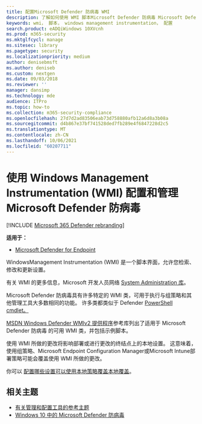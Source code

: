 ```yaml
---
title: 配置Microsoft Defender 防病毒 WMI
description: 了解如何使用 WMI 脚本Microsoft Defender 防病毒 Microsoft Defender for Endpoint 中的检索、修改和更新设置来配置和管理自定义设置。
keywords: wmi， 脚本， windows management instrumentation， 配置
search.product: eADQiWindows 10XVcnh
ms.prod: m365-security
ms.mktglfcycl: manage
ms.sitesec: library
ms.pagetype: security
ms.localizationpriority: medium
author: denisebmsft
ms.author: deniseb
ms.custom: nextgen
ms.date: 09/03/2018
ms.reviewer: ''
manager: dansimp
ms.technology: mde
audience: ITPro
ms.topic: how-to
ms.collection: m365-security-compliance
ms.openlocfilehash: 27d7d2ad83506eab73d758880afb12a6d8a3b08a
ms.sourcegitcommit: d4b867e37bf741528ded7fb289e4f6847228d2c5
ms.translationtype: MT
ms.contentlocale: zh-CN
ms.lasthandoff: 10/06/2021
ms.locfileid: "60207711"
---
```

# <a name="use-windows-management-instrumentation-wmi-to-configure-and-manage-microsoft-defender-antivirus"></a>使用 Windows Management Instrumentation (WMI) 配置和管理Microsoft Defender 防病毒

[!INCLUDE [Microsoft 365 Defender rebranding](../../includes/microsoft-defender.md)]


**适用于：**

- [Microsoft Defender for Endpoint](/microsoft-365/security/defender-endpoint/)

WindowsManagement Instrumentation (WMI) 是一个脚本界面，允许您检索、修改和更新设置。

有关 WMI 的更多信息，Microsoft 开发人员网络 [System Administration 库](/windows/win32/wmisdk/wmi-start-page)。

Microsoft Defender 防病毒具有许多特定的 WMI 类，可用于执行与组策略和其他管理工具大多数相同的功能。 许多类都类似于 Defender [PowerShell cmdlet。](use-powershell-cmdlets-microsoft-defender-antivirus.md)

[MSDN Windows Defender WMIv2 提供程序](/previous-versions/windows/desktop/defender/windows-defender-wmiv2-apis-portal)参考库列出了适用于 Microsoft Defender 防病毒 的可用 WMI 类，并包括示例脚本。

使用 WMI 所做的更改将影响部署或进行更改的终结点上的本地设置。 这意味着，使用组策略、Microsoft Endpoint Configuration Manager或Microsoft Intune部署策略可能会覆盖使用 WMI 所做的更改。 

你可以 [配置哪些设置可以使用本地策略覆盖本地覆盖](configure-local-policy-overrides-microsoft-defender-antivirus.md)。

## <a name="related-topics"></a>相关主题

- [有关管理和配置工具的参考主题](configuration-management-reference-microsoft-defender-antivirus.md)
- [Windows 10 中的 Microsoft Defender 防病毒](microsoft-defender-antivirus-in-windows-10.md)